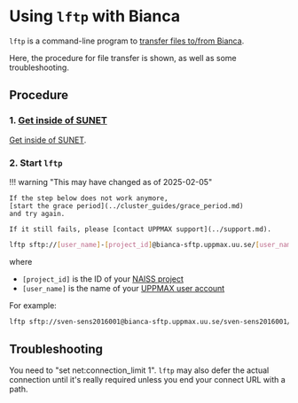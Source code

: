 # Using `lftp` with Bianca

`lftp` is a command-line program
to [transfer files to/from Bianca](../cluster_guides/transfer_bianca.md).

Here, the procedure for file transfer is shown,
as well as some troubleshooting.

## Procedure

### 1. [Get inside of SUNET](../getting_started/get_inside_sunet.md)

[Get inside of SUNET](../getting_started/get_inside_sunet.md).

### 2. Start `lftp`

!!! warning "This may have changed as of 2025-02-05"

    If the step below does not work anymore,
    [start the grace period](../cluster_guides/grace_period.md)
    and try again.

    If it still fails, please [contact UPPMAX support](../support.md).

```bash
lftp sftp://[user_name]-[project_id]@bianca-sftp.uppmax.uu.se/[user_name]-[project_id]/
```

where

- `[project_id]` is the ID of your [NAISS project](../getting_started/project.md)
- `[user_name]` is the name of your [UPPMAX user account](../getting_started/user_account.md)

For example:

```bash
lftp sftp://sven-sens2016001@bianca-sftp.uppmax.uu.se/sven-sens2016001/
```

## Troubleshooting

You need to "set net:connection_limit 1".
`lftp` may also defer the actual connection
until it's really required unless you end your connect URL with a path.
